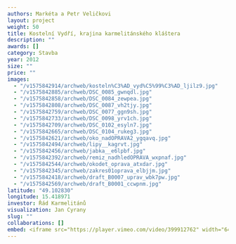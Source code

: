 ```yaml
---
authors: Markéta a Petr Veličkovi
layout: project
weight: 50
title: Kostelní Vydří, krajina karmelitánského kláštera
description: ""
awards: []
category: Stavba
year: 2012
size: ""
price: ""
images:
  - "/v1575842914/archweb/kosteln%C3%AD_vyd%C5%99%C3%AD_ljilz9.jpg"
  - "/v1575842885/archweb/DSC_0085_gwnqdl.jpg"
  - "/v1575842858/archweb/DSC_0084_zewpea.jpg"
  - "/v1575842808/archweb/DSC_0087_vh2tjy.jpg"
  - "/v1575842759/archweb/DSC_0077_ggn9sh.jpg"
  - "/v1575842733/archweb/DSC_0098_yrv1ch.jpg"
  - "/v1575842709/archweb/DSC_0102_esyln7.jpg"
  - "/v1575842665/archweb/DSC_0104_rukeg3.jpg"
  - "/v1575842621/archweb/oko_nadOPRAVA2_ygqavq.jpg"
  - "/v1575842494/archweb/lipy__kagrvt.jpg"
  - "/v1575842456/archweb/jabka__e6lpbf.jpg"
  - "/v1575842392/archweb/remiz_nadhledOPRAVA_wxpnaf.jpg"
  - "/v1575842544/archweb/okodet_oprava_atxdar.jpg"
  - "/v1575842345/archweb/zakres01oprava_elbjjm.jpg"
  - "/v1575842418/archweb/draft_B0007_uprav_wbk7pw.jpg"
  - "/v1575842569/archweb/draft_B0001_ccwpnm.jpg"
latitude: "49.102830"
longitude: 15.418971
investor: Řád Karmelitánů
visualization: Jan Cyrany
slug: ""
collaborations: []
embed: <iframe src="https://player.vimeo.com/video/399912762" width="640" height="400" frameborder="0" allow="autoplay; fullscreen" allowfullscreen></iframe>
---
```

